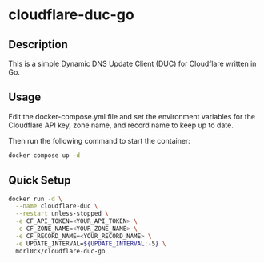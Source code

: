 # cloudflare-duc-go

## Description

This is a simple Dynamic DNS Update Client (DUC) for Cloudflare written in Go.

## Usage

Edit the docker-compose.yml file and set the environment variables for the Cloudflare API key, zone name, and record name to keep up to date.

Then run the following command to start the container:

```bash
docker compose up -d
```

## Quick Setup

```bash
docker run -d \
  --name cloudflare-duc \
  --restart unless-stopped \
  -e CF_API_TOKEN=<YOUR_API_TOKEN> \
  -e CF_ZONE_NAME=<YOUR_ZONE_NAME> \
  -e CF_RECORD_NAME=<YOUR_RECORD_NAME> \
  -e UPDATE_INTERVAL=${UPDATE_INTERVAL:-5} \
  morl0ck/cloudflare-duc-go
```
